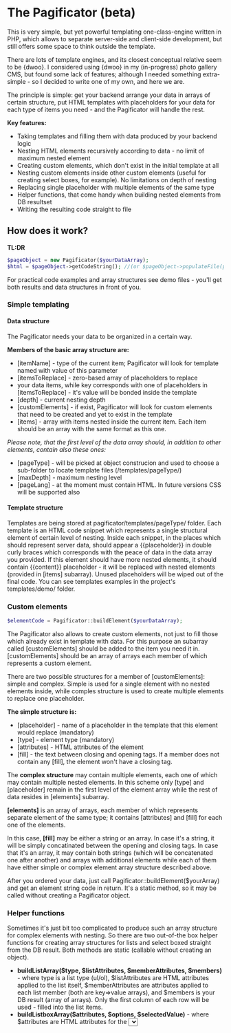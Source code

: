 # The Pagificator (beta)
This is very simple, but yet powerful templating one-class-engine written in PHP, which allows to separate server-side and client-side development, but still offers some space to think outside the template. 

There are lots of template engines, and its closest conceptual relative seem to be {dwoo}. I considered using {dwoo} in my (in-progress) photo gallery CMS, but found some lack of features; although I needed something extra-simple - so I decided to write one of my own, and here we are.

The principle is simple: get your backend arrange your data in arrays of certain structure, put HTML templates with placeholders for your data for each type of items you need - and the Pagificator will handle the rest.

**Key features:**
* Taking templates and filling them with data produced by your backend logic
* Nesting HTML elements recursively according to data - no limit of maximum nested element
* Creating custom elements, which don't exist in the initial template at all
* Nesting custom elements inside other custom elements (useful for creating select boxes, for example). No limitations on depth of nesting
* Replacing single placeholder with multiple elements of the same type
* Helper functions, that come handy when building nested elements from DB resultset
* Writing the resulting code straight to file

## How does it work?
**TL:DR**
```php
$pageObject = new Pagificator($yourDataArray);
$html = $pageObject->getCodeString(); //(or $pageObject->populateFile(path/to/write);)
```
For practical code examples and array structures see demo files - you'll get both results and data structures in front of you.

### Simple templating
#### Data structure
The Pagificator needs your data to be organized in a certain way.

**Members of the basic array structure are:**
* [itemName] - type of the current item; Pagificator will look for template named with value of this parameter
* [itemsToReplace] - zero-based array of placeholders to replace
* your data items, while key corresponds with one of placeholders in [itemsToReplace] - it's value will be bonded inside the template
* [depth] - current nesting depth
* [customElements] - if exist, Pagificator will look for custom elements that need to be created and yet to exist in the template
* [items] - array with items nested inside the current item. Each item should be an array with the same format as this one.

_Please note, that the first level of the data array should, in addition to other elements, contain also these ones:_
* [pageType] - will be picked at object construcion and used to choose a sub-folder to locate template files (/templates/pageType/)
* [maxDepth] - maximum nesting level
* [pageLang] - at the moment must contain HTML. In future versions CSS will be supported also

#### Template structure
Templates are being stored at pagificator/templates/pageType/ folder. Each template is an HTML code snippet which represents a single structural element of certain level of nesting. Inside each snippet, in the places which should represent server data, should appear a {{placeholder}} in double curly braces which corresponds with the peace of data in the data array you provided. If this element should have more nested elements, it should contain {{content}} placeholder - it will be replaced with nested elements (provided in [items] subarray).
Unused placeholders will be wiped out of the final code. You can see templates examples in the project's templates/demo/ folder.

### Custom elements
```php
$elementCode = Pagificator::buildElement($yourDataArray);
```

The Pagificator also allows to create custom elements, not just to fill those which already exist in template with data.
For this purpose an subarray called [customElements] should be added to the item you need it in. [customElements] should be an array of arrays each member of which represents a custom element. 

There are two possible structures for a member of [customElements]: simple and complex. Simple is used for a single element with no nested elements inside, while comples structure is used to create multiple elements to replace one placeholder.

**The simple structure is:**
* [placeholder] - name of a placeholder in the template that this element would replace (mandatory)
* [type] - element type (mandatory)
* [attributes] - HTML attributes of the element
* [fill] - the text between closing and opening tags. If a member does not contain any [fill], the element won't have a closing tag.

The **complex structure** may contain multiple elements, each one of which may contain multiple nested elements. In this scheme only [type] and [placeholder] remain in the first level of the element array while the rest of data resides in [elements] subarray.

**[elements]** is an array of arrays, each member of which represents separate element of the same type; it contains  [attributes] and [fill] for each one of the elements.

In this case, **[fill]** may be either a string or an array. In case it's a string, it will be simply concatinated between the opening and closing tags. In case that it's an array, it may contain both strings (which will be concatenated one after another) and arrays with additional elements while each of them have either simple or complex element array structure described above.

After you ordered your data, just call Pagificator::buildElement($yourArray) and get an element string code in return. It's a static method, so it may be called without creating a Pagificator object.

### Helper functions
Sometimes it's just bit too complicated to produce such an array structure for complex elements with nesting. So there are two out-of-the box helper functions for creating array structures for lists and select boxed straight from the DB result. Both methods are static (callable without creating an object).

* __buildListArray($type, $listAttributes, $memberAttributes, $members)__ - where type is a list type (ul/ol), $listAttributes are HTML attributes applied to the list itself, $memberAttributes are attributes applied to each list member (both are key=>value arrays), and $members is your DB result (array of arrays). Only the first column of each row will be used - filled into the list items.
* __buildListboxArray($attributes, $options, $selectedValue)__ - where $attributes are HTML attributes for the <select> element, $options is your DB result (only first two columns will be used; first for value, second for option text) and $selectedValue is an element that need to be preselected (optional).

